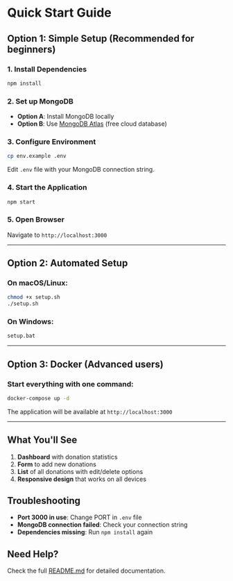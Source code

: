 # Quick Start Guide

## Option 1: Simple Setup (Recommended for beginners)

### 1. Install Dependencies
```bash
npm install
```

### 2. Set up MongoDB
- **Option A**: Install MongoDB locally
- **Option B**: Use [MongoDB Atlas](https://www.mongodb.com/atlas) (free cloud database)

### 3. Configure Environment
```bash
cp env.example .env
```
Edit `.env` file with your MongoDB connection string.

### 4. Start the Application
```bash
npm start
```

### 5. Open Browser
Navigate to `http://localhost:3000`

---

## Option 2: Automated Setup

### On macOS/Linux:
```bash
chmod +x setup.sh
./setup.sh
```

### On Windows:
```bash
setup.bat
```

---

## Option 3: Docker (Advanced users)

### Start everything with one command:
```bash
docker-compose up -d
```

The application will be available at `http://localhost:3000`

---

## What You'll See

1. **Dashboard** with donation statistics
2. **Form** to add new donations
3. **List** of all donations with edit/delete options
4. **Responsive design** that works on all devices

## Troubleshooting

- **Port 3000 in use**: Change PORT in `.env` file
- **MongoDB connection failed**: Check your connection string
- **Dependencies missing**: Run `npm install` again

## Need Help?

Check the full [README.md](README.md) for detailed documentation.
